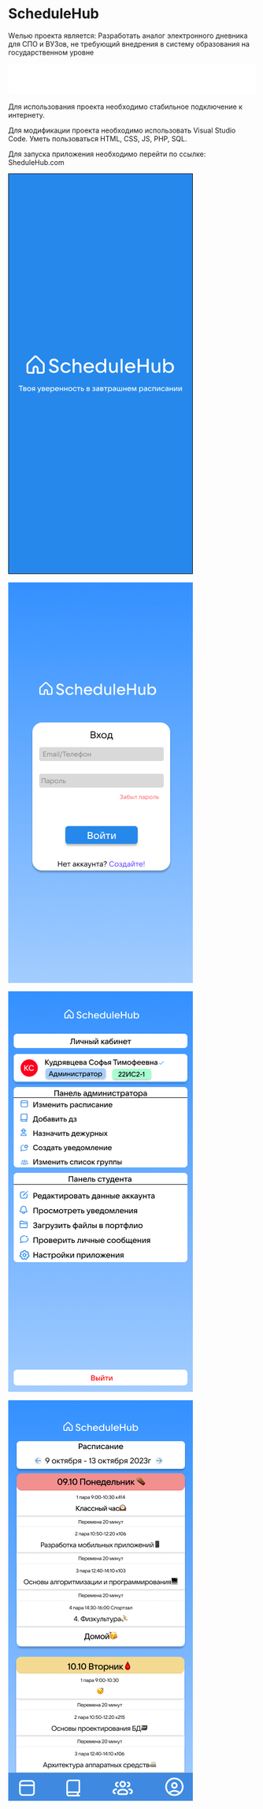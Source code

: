 # ScheduleHub

Wелью проекта является: Разработать аналог электронного дневника для СПО и ВУЗов, не требующий внедрения в систему образования на государственном уровне

![Логотип](Site1/icons/logo.svg "Логотип GitHub")

Для использования проекта необходимо стабильное подключение к интернету.

Для модификации проекта необходимо использовать Visual Studio Code. Уметь пользоваться HTML, CSS, JS, PHP, SQL.

Для запуска приложения необходимо перейти по ссылке: SheduleHub.com

![Изображение](./Screens/Начальный_экран.png "Начальный экран")

![Изображение](<./Screens/Начальный_экран(1).png> "Начальный экран 1")

![Изображение](./Screens/Личный_кабинет.png "Личный кабинет")

![Изображение](./Screens/Главный_экран.png "Главный экран")
